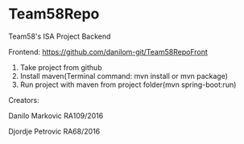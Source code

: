 # Team58Repo
Team58's ISA Project Backend

Frontend: https://github.com/danilom-git/Team58RepoFront

1. Take project from github
2. Install maven(Terminal command: mvn install or mvn package)
3. Run project with maven from project folder(mvn spring-boot:run)

Creators:

  Danilo Markovic RA109/2016
  
  Djordje Petrovic RA68/2016
